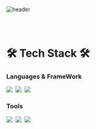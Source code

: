![header](https://capsule-render.vercel.app/api?type=waving&color=gradient&height=120&animation=fadeIn&section=footer&text=💻Welcome!&fontAlign=70&fontColor=40e0d0)

<br>
<br>

<h1>🛠️ Tech Stack 🛠️</h1>
<h3>Languages & FrameWork</h3>
<p>
  <img src="https://img.shields.io/badge/Android-3DDC84?style=flat-square&logo=Android&logoColor=white"/></a>&nbsp
  <img src="https://img.shields.io/badge/Kotlin-7F52FF?style=flat-square&logo=Kotlin&logoColor=white"/></a>&nbsp
  <img src="https://img.shields.io/badge/MySQL-4479A1?style=flat-square&logo=MySQL&logoColor=white"/></a>&nbsp
</p>

<h3>Tools</h3>
<p>
  <img src="https://img.shields.io/badge/Figma-F24E1E?style=flat-square&logo=Figma&logoColor=white"/></a>&nbsp
  <img src="https://img.shields.io/badge/Github-181717?style=flat-square&logo=Github&logoColor=white"/></a>&nbsp
  <img src="https://img.shields.io/badge/Firebase-FFCA28?style=flat-square&logo=Firebase&logoColor=white"/></a>&nbsp
</p>
